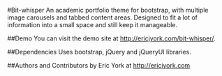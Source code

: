 #Bit-whisper
An academic portfolio theme for bootstrap, with multiple image carousels and tabbed content areas.
Designed to fit a lot of information into a small space and still keep it manageable.

##Demo
You can visit the demo site at http://ericjyork.com/bit-whisper/.

##Dependencies
Uses bootstrap, jQuery and jQueryUI libraries.

##Authors and Contributors
by Eric York at http://ericjyork.com

